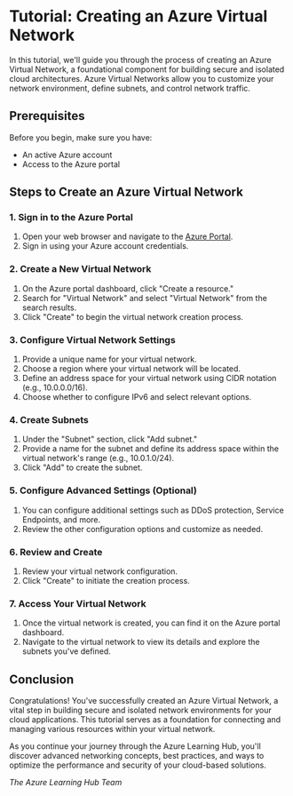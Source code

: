 # Tutorial: Creating an Azure Virtual Network

In this tutorial, we'll guide you through the process of creating an Azure Virtual Network, a foundational component for building secure and isolated cloud architectures. Azure Virtual Networks allow you to customize your network environment, define subnets, and control network traffic.

## Prerequisites

Before you begin, make sure you have:

- An active Azure account
- Access to the Azure portal

## Steps to Create an Azure Virtual Network

### 1. Sign in to the Azure Portal

1. Open your web browser and navigate to the [Azure Portal](https://portal.azure.com).
2. Sign in using your Azure account credentials.

### 2. Create a New Virtual Network

1. On the Azure portal dashboard, click "Create a resource."
2. Search for "Virtual Network" and select "Virtual Network" from the search results.
3. Click "Create" to begin the virtual network creation process.

### 3. Configure Virtual Network Settings

1. Provide a unique name for your virtual network.
2. Choose a region where your virtual network will be located.
3. Define an address space for your virtual network using CIDR notation (e.g., 10.0.0.0/16).
4. Choose whether to configure IPv6 and select relevant options.

### 4. Create Subnets

1. Under the "Subnet" section, click "Add subnet."
2. Provide a name for the subnet and define its address space within the virtual network's range (e.g., 10.0.1.0/24).
3. Click "Add" to create the subnet.

### 5. Configure Advanced Settings (Optional)

1. You can configure additional settings such as DDoS protection, Service Endpoints, and more.
2. Review the other configuration options and customize as needed.

### 6. Review and Create

1. Review your virtual network configuration.
2. Click "Create" to initiate the creation process.

### 7. Access Your Virtual Network

1. Once the virtual network is created, you can find it on the Azure portal dashboard.
2. Navigate to the virtual network to view its details and explore the subnets you've defined.

## Conclusion

Congratulations! You've successfully created an Azure Virtual Network, a vital step in building secure and isolated network environments for your cloud applications. This tutorial serves as a foundation for connecting and managing various resources within your virtual network.

As you continue your journey through the Azure Learning Hub, you'll discover advanced networking concepts, best practices, and ways to optimize the performance and security of your cloud-based solutions.


_The Azure Learning Hub Team_
